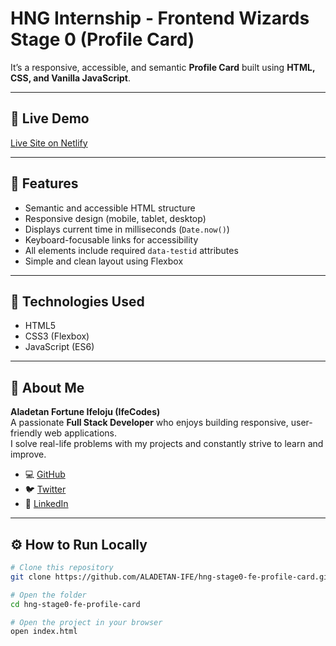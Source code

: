 # HNG Internship - Frontend Wizards Stage 0 (Profile Card)

<!-- This is my submission for the **HNG Internship Stage 0 (Frontend Wizards)** task.   -->
It’s a responsive, accessible, and semantic **Profile Card** built using **HTML, CSS, and Vanilla JavaScript**.

---

## 🚀 Live Demo
[Live Site on Netlify](https://your-live-link.netlify.app)

---

## 🧩 Features
- Semantic and accessible HTML structure  
- Responsive design (mobile, tablet, desktop)  
- Displays current time in milliseconds (`Date.now()`)  
- Keyboard-focusable links for accessibility  
- All elements include required `data-testid` attributes  
- Simple and clean layout using Flexbox  

---

## 🧠 Technologies Used
- HTML5  
- CSS3 (Flexbox)  
- JavaScript (ES6)

---

## 👤 About Me
**Aladetan Fortune Ifeloju (IfeCodes)**  
A passionate **Full Stack Developer** who enjoys building responsive, user-friendly web applications.  
I solve real-life problems with my projects and constantly strive to learn and improve.  

- 💻 [GitHub](https://github.com/ALADETAN-IFE)  
- 🐦 [Twitter](https://twitter.com/ifecodes)  
- 💼 [LinkedIn](https://linkedin.com/in/aladetanfortune)

---

## ⚙️ How to Run Locally
```bash
# Clone this repository
git clone https://github.com/ALADETAN-IFE/hng-stage0-fe-profile-card.git

# Open the folder
cd hng-stage0-fe-profile-card

# Open the project in your browser
open index.html
